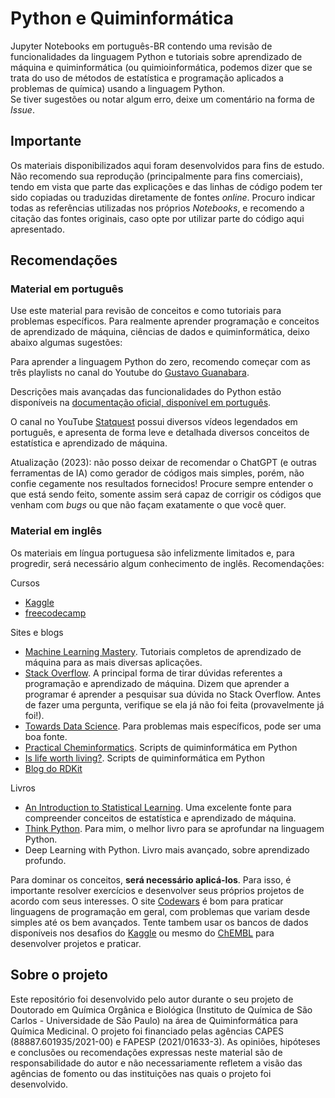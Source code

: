 # Python e Quiminformática

Jupyter Notebooks em português-BR contendo uma revisão de funcionalidades da linguagem Python e tutoriais sobre aprendizado de máquina e quiminformática (ou quimioinformática, podemos dizer que se trata do uso de métodos de estatística e programação aplicados a problemas de química) usando a linguagem Python. </br>
Se tiver sugestões ou notar algum erro, deixe um comentário na forma de *Issue*.

## Importante

Os materiais disponibilizados aqui foram desenvolvidos para fins de estudo. Não recomendo sua reprodução (principalmente para fins comerciais), tendo em vista que parte das explicações e das linhas de código podem ter sido copiadas ou traduzidas diretamente de fontes *online*. Procuro indicar todas as referências utilizadas nos próprios *Notebooks*, e recomendo a citação das fontes originais, caso opte por utilizar parte do código aqui apresentado.

## Recomendações

### Material em português

Use este material para revisão de conceitos e como tutoriais para problemas específicos. Para realmente aprender programação e conceitos de aprendizado de máquina, ciências de dados e quiminformática, deixo abaixo algumas sugestões:

Para aprender a linguagem Python do zero, recomendo começar com as três playlists no canal do Youtube do [Gustavo Guanabara](https://www.youtube.com/watch?v=S9uPNppGsGo&list=PLHz_AreHm4dlKP6QQCekuIPky1CiwmdI6).

Descrições mais avançadas das funcionalidades do Python estão disponíveis na [documentação oficial, disponível em português](https://docs.python.org/pt-br/3/).

O canal no YouTube [Statquest](https://www.youtube.com/watch?v=J4Wdy0Wc_xQ) possui diversos vídeos legendados em português, e apresenta de forma leve e detalhada diversos conceitos de estatística e aprendizado de máquina.

Atualização (2023): não posso deixar de recomendar o ChatGPT (e outras ferramentas de IA) como gerador de códigos mais simples, porém, não confie cegamente nos resultados fornecidos! Procure sempre entender o que está sendo feito, somente assim será capaz de corrigir os códigos que venham com *bugs* ou que não façam exatamente o que você quer.

### Material em inglês

Os materiais em língua portuguesa são infelizmente limitados e, para progredir, será necessário algum conhecimento de inglês. Recomendações:

Cursos 
- [Kaggle](https://www.kaggle.com/learn)
- [freecodecamp](https://www.freecodecamp.org/)

Sites e blogs
- [Machine Learning Mastery](https://machinelearningmastery.com/). Tutoriais completos de aprendizado de máquina para as mais diversas aplicações.
- [Stack Overflow](https://stackoverflow.com/). A principal forma de tirar dúvidas referentes a programação e aprendizado de máquina. Dizem que aprender a programar é aprender a pesquisar sua dúvida no Stack Overflow. Antes de fazer uma pergunta, verifique se ela já não foi feita (provavelmente já foi!).
- [Towards Data Science](https://www.towardsdatascience.com/). Para problemas mais específicos, pode ser uma boa fonte.
- [Practical Cheminformatics](http://practicalcheminformatics.blogspot.com/). Scripts de quiminformática em Python
- [Is life worth living?](https://iwatobipen.wordpress.com/). Scripts de quiminformática em Python
- [Blog do RDKit](https://greglandrum.github.io/rdkit-blog/)

Livros
- [An Introduction to Statistical Learning](https://www.statlearning.com/). Uma excelente fonte para compreender conceitos de estatística e aprendizado de máquina.
- [Think Python](https://open.umn.edu/opentextbooks/textbooks/43). Para mim, o melhor livro para se aprofundar na linguagem Python.
- Deep Learning with Python. Livro mais avançado, sobre aprendizado profundo. 

Para dominar os conceitos, **será necessário aplicá-los**. Para isso, é importante resolver exercícios e desenvolver seus próprios projetos de acordo com seus interesses. O site [Codewars](https://www.codewars.com/) é bom para praticar linguagens de programação em geral, com problemas que variam desde simples até os bem avançados. Tente tambem usar os bancos de dados disponíveis nos desafios do [Kaggle](https://www.kaggle.com/) ou mesmo do [ChEMBL](https://www.ebi.ac.uk/chembl/) para desenvolver projetos e praticar.

## Sobre o projeto

Este repositório foi desenvolvido pelo autor durante o seu projeto de Doutorado em Química Orgânica e Biológica (Instituto de Química de São Carlos - Universidade de São Paulo) na área de Quiminformática para Química Medicinal. O projeto foi financiado pelas agências CAPES (88887.601935/2021-00) e FAPESP (2021/01633-3). As opiniões, hipóteses e conclusões ou recomendações expressas neste material são de responsabilidade do autor e não necessariamente refletem a visão das agências de fomento ou das instituições nas quais o projeto foi desenvolvido.
